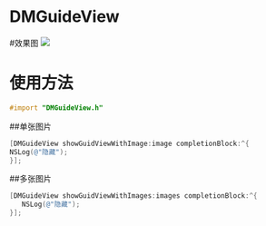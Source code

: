 DMGuideView
===============

#效果图
![](https://github.com/Penny1029/DMGuideView/blob/master/DMGuideView/Demo/123.gif)

# 使用方法
```ObjectiveC
#import "DMGuideView.h"
```
##单张图片
   ```ObjectiveC 
[DMGuideView showGuidViewWithImage:image completionBlock:^{
   NSLog(@"隐藏");
}];
```
##多张图片
```ObjectiveC
[DMGuideView showGuidViewWithImages:images completionBlock:^{
   NSLog(@"隐藏");
}];
```
